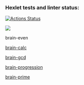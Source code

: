 ### Hexlet tests and linter status:

[![Actions Status](https://github.com/val-litvinenko/frontend-project-44/workflows/hexlet-check/badge.svg)](https://github.com/val-litvinenko/frontend-project-44/actions)

<a href="https://codeclimate.com/github/val-litvinenko/frontend-project-44/maintainability"><img src="https://api.codeclimate.com/v1/badges/a4f9329a24e6090ab819/maintainability" /></a>

brain-even
<a href='https://asciinema.org/a/lPts226qSI5m7CzbRiqXqGteP'>

brain-calc
<a href='https://asciinema.org/a/588246'>

brain-gcd
<a href='https://asciinema.org/a/590657'>

brain-progression
<a href='https://asciinema.org/a/588594'>

brain-prime
<a href='https://asciinema.org/a/t5VXZpiYG2zoX0f41jtpF8RtN'>
